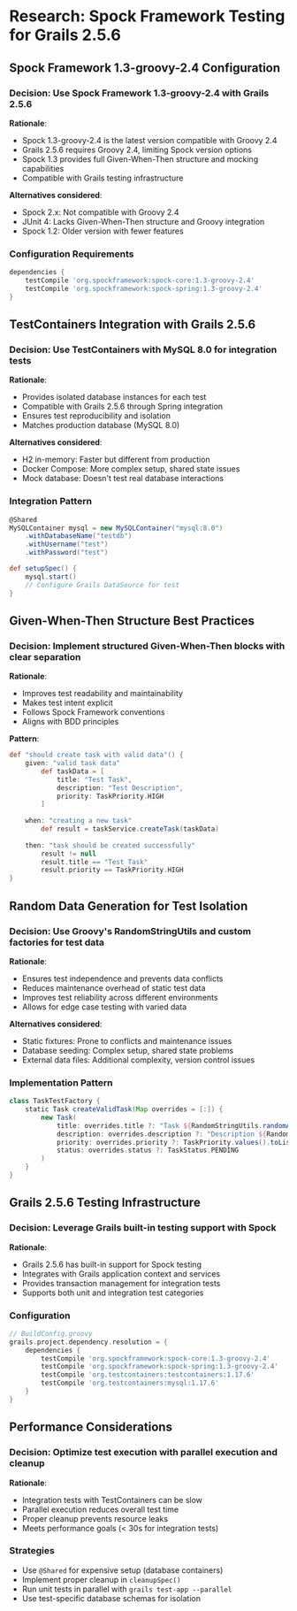 # Research: Spock Framework Testing for Grails 2.5.6

## Spock Framework 1.3-groovy-2.4 Configuration

### Decision: Use Spock Framework 1.3-groovy-2.4 with Grails 2.5.6
**Rationale**: 
- Spock 1.3-groovy-2.4 is the latest version compatible with Groovy 2.4
- Grails 2.5.6 requires Groovy 2.4, limiting Spock version options
- Spock 1.3 provides full Given-When-Then structure and mocking capabilities
- Compatible with Grails testing infrastructure

**Alternatives considered**:
- Spock 2.x: Not compatible with Groovy 2.4
- JUnit 4: Lacks Given-When-Then structure and Groovy integration
- Spock 1.2: Older version with fewer features

### Configuration Requirements
```groovy
dependencies {
    testCompile 'org.spockframework:spock-core:1.3-groovy-2.4'
    testCompile 'org.spockframework:spock-spring:1.3-groovy-2.4'
}
```

## TestContainers Integration with Grails 2.5.6

### Decision: Use TestContainers with MySQL 8.0 for integration tests
**Rationale**:
- Provides isolated database instances for each test
- Compatible with Grails 2.5.6 through Spring integration
- Ensures test reproducibility and isolation
- Matches production database (MySQL 8.0)

**Alternatives considered**:
- H2 in-memory: Faster but different from production
- Docker Compose: More complex setup, shared state issues
- Mock database: Doesn't test real database interactions

### Integration Pattern
```groovy
@Shared
MySQLContainer mysql = new MySQLContainer("mysql:8.0")
    .withDatabaseName("testdb")
    .withUsername("test")
    .withPassword("test")

def setupSpec() {
    mysql.start()
    // Configure Grails DataSource for test
}
```

## Given-When-Then Structure Best Practices

### Decision: Implement structured Given-When-Then blocks with clear separation
**Rationale**:
- Improves test readability and maintainability
- Makes test intent explicit
- Follows Spock Framework conventions
- Aligns with BDD principles

**Pattern**:
```groovy
def "should create task with valid data"() {
    given: "valid task data"
        def taskData = [
            title: "Test Task",
            description: "Test Description",
            priority: TaskPriority.HIGH
        ]
    
    when: "creating a new task"
        def result = taskService.createTask(taskData)
    
    then: "task should be created successfully"
        result != null
        result.title == "Test Task"
        result.priority == TaskPriority.HIGH
}
```

## Random Data Generation for Test Isolation

### Decision: Use Groovy's RandomStringUtils and custom factories for test data
**Rationale**:
- Ensures test independence and prevents data conflicts
- Reduces maintenance overhead of static test data
- Improves test reliability across different environments
- Allows for edge case testing with varied data

**Alternatives considered**:
- Static fixtures: Prone to conflicts and maintenance issues
- Database seeding: Complex setup, shared state problems
- External data files: Additional complexity, version control issues

### Implementation Pattern
```groovy
class TaskTestFactory {
    static Task createValidTask(Map overrides = [:]) {
        new Task(
            title: overrides.title ?: "Task ${RandomStringUtils.randomAlphanumeric(10)}",
            description: overrides.description ?: "Description ${RandomStringUtils.randomAlphanumeric(20)}",
            priority: overrides.priority ?: TaskPriority.values().toList().random(),
            status: overrides.status ?: TaskStatus.PENDING
        )
    }
}
```

## Grails 2.5.6 Testing Infrastructure

### Decision: Leverage Grails built-in testing support with Spock
**Rationale**:
- Grails 2.5.6 has built-in support for Spock testing
- Integrates with Grails application context and services
- Provides transaction management for integration tests
- Supports both unit and integration test categories

### Configuration
```groovy
// BuildConfig.groovy
grails.project.dependency.resolution = {
    dependencies {
        testCompile 'org.spockframework:spock-core:1.3-groovy-2.4'
        testCompile 'org.spockframework:spock-spring:1.3-groovy-2.4'
        testCompile 'org.testcontainers:testcontainers:1.17.6'
        testCompile 'org.testcontainers:mysql:1.17.6'
    }
}
```

## Performance Considerations

### Decision: Optimize test execution with parallel execution and cleanup
**Rationale**:
- Integration tests with TestContainers can be slow
- Parallel execution reduces overall test time
- Proper cleanup prevents resource leaks
- Meets performance goals (< 30s for integration tests)

### Strategies
- Use `@Shared` for expensive setup (database containers)
- Implement proper cleanup in `cleanupSpec()`
- Run unit tests in parallel with `grails test-app --parallel`
- Use test-specific database schemas for isolation
